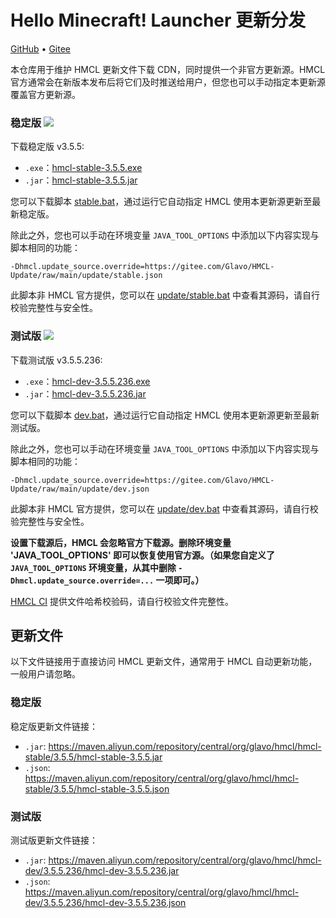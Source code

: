 # Hello Minecraft! Launcher 更新分发

[GitHub](https://github.com/HMCL-dev/HMCL-Update) • [Gitee](https://gitee.com/Glavo/HMCL-Update)

本仓库用于维护 HMCL 更新文件下载 CDN，同时提供一个非官方更新源。HMCL 官方通常会在新版本发布后将它们及时推送给用户，但您也可以手动指定本更新源覆盖官方更新源。


### 稳定版 [![](https://img.shields.io/maven-central/v/org.glavo.hmcl/hmcl-stable?label=稳定版)](https://search.maven.org/artifact/org.glavo.hmcl/hmcl-stable/3.5.5/pom)

下载稳定版 v3.5.5:

* `.exe`：[hmcl-stable-3.5.5.exe](https://maven.aliyun.com/repository/central/org/glavo/hmcl/hmcl-stable/3.5.5/hmcl-stable-3.5.5.exe)
* `.jar`：[hmcl-stable-3.5.5.jar](https://maven.aliyun.com/repository/central/org/glavo/hmcl/hmcl-stable/3.5.5/hmcl-stable-3.5.5.jar)

您可以下载脚本 [stable.bat](https://gitee.com/Glavo/HMCL-Update/attach_files/957979/download/stable.bat)，通过运行它自动指定 HMCL 使用本更新源更新至最新稳定版。

除此之外，您也可以手动在环境变量 `JAVA_TOOL_OPTIONS` 中添加以下内容实现与脚本相同的功能：

```
-Dhmcl.update_source.override=https://gitee.com/Glavo/HMCL-Update/raw/main/update/stable.json
```

此脚本非 HMCL 官方提供，您可以在 [update/stable.bat](update/stable.bat) 中查看其源码，请自行校验完整性与安全性。

### 测试版 [![](https://img.shields.io/maven-central/v/org.glavo.hmcl/hmcl-dev?label=测试版)](https://search.maven.org/artifact/org.glavo.hmcl/hmcl-dev/3.5.5.236/pom)

下载测试版 v3.5.5.236:

* `.exe`：[hmcl-dev-3.5.5.236.exe](https://maven.aliyun.com/repository/central/org/glavo/hmcl/hmcl-dev/3.5.5.236/hmcl-dev-3.5.5.236.exe)
* `.jar`：[hmcl-dev-3.5.5.236.jar](https://maven.aliyun.com/repository/central/org/glavo/hmcl/hmcl-dev/3.5.5.236/hmcl-dev-3.5.5.236.jar)

您可以下载脚本 [dev.bat](https://gitee.com/Glavo/HMCL-Update/attach_files/957978/download/dev.bat)，通过运行它自动指定 HMCL 使用本更新源更新至最新测试版。

除此之外，您也可以手动在环境变量 `JAVA_TOOL_OPTIONS` 中添加以下内容实现与脚本相同的功能：

```
-Dhmcl.update_source.override=https://gitee.com/Glavo/HMCL-Update/raw/main/update/dev.json
```

此脚本非 HMCL 官方提供，您可以在 [update/dev.bat](update/dev.bat) 中查看其源码，请自行校验完整性与安全性。

**设置下载源后，HMCL 会忽略官方下载源。删除环境变量 'JAVA_TOOL_OPTIONS' 即可以恢复使用官方源。（如果您自定义了 `JAVA_TOOL_OPTIONS` 环境变量，从其中删除 `-Dhmcl.update_source.override=...` 一项即可。）**

[HMCL CI](https://ci.huangyuhui.net/) 提供文件哈希校验码，请自行校验文件完整性。
## 更新文件

以下文件链接用于直接访问 HMCL 更新文件，通常用于 HMCL 自动更新功能，一般用户请忽略。

### 稳定版

稳定版更新文件链接：

* `.jar`: https://maven.aliyun.com/repository/central/org/glavo/hmcl/hmcl-stable/3.5.5/hmcl-stable-3.5.5.jar
* `.json`: https://maven.aliyun.com/repository/central/org/glavo/hmcl/hmcl-stable/3.5.5/hmcl-stable-3.5.5.json

### 测试版

测试版更新文件链接：

* `.jar`: https://maven.aliyun.com/repository/central/org/glavo/hmcl/hmcl-dev/3.5.5.236/hmcl-dev-3.5.5.236.jar
* `.json`: https://maven.aliyun.com/repository/central/org/glavo/hmcl/hmcl-dev/3.5.5.236/hmcl-dev-3.5.5.236.json

